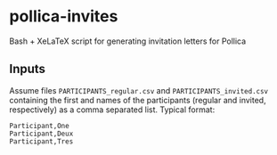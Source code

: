 # pollica-invites
Bash + XeLaTeX script for generating invitation letters for Pollica

## Inputs
Assume files `PARTICIPANTS_regular.csv` and `PARTICIPANTS_invited.csv` containing the first and names of the participants (regular and invited, respectively) as a comma separated list. Typical format:

```
Participant,One
Participant,Deux
Participant,Tres
```

